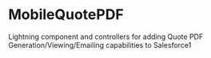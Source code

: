 # MobileQuotePDF
Lightning component and controllers for adding Quote PDF Generation/Viewing/Emailing capabilities to Salesforce1

